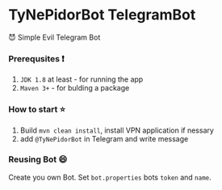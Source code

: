# TyNePidorBot TelegramBot 
:smiling_imp: Simple Evil Telegram Bot 

### Prerequsites :heavy_exclamation_mark:

 1. `JDK 1.8` at least - for running the app
 2. `Maven 3+`            - for bulding a package

### How to start :star:

1. Build `mvn clean install`, install VPN application if nessary
2. add `@TyNePidorBot` in Telegram and write message

### Reusing Bot :smile:

Create you own Bot. Set `bot.properties` bots `token` and `name`.

